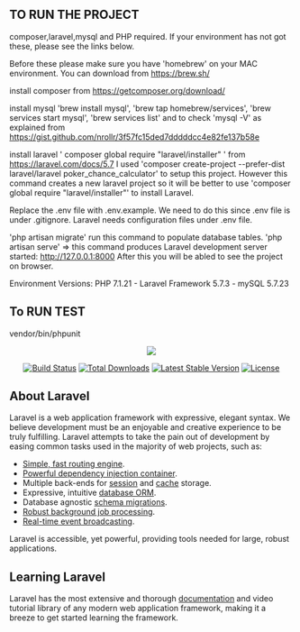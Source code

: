 ## TO RUN THE PROJECT

composer,laravel,mysql and PHP required. If your environment has not got these, please see the links below.

Before these please make sure you have 'homebrew' on your MAC environment. You can download from https://brew.sh/

install composer from https://getcomposer.org/download/

install mysql 'brew install mysql', 'brew tap homebrew/services', 'brew services start mysql', 'brew services list' and to check 'mysql -V' as explained from https://gist.github.com/nrollr/3f57fc15ded7dddddcc4e82fe137b58e

install laravel ' composer global require "laravel/installer" ' from https://laravel.com/docs/5.7
I used 'composer create-project --prefer-dist laravel/laravel poker_chance_calculator' to setup this project. However this command creates a new laravel project so it will be better to use 'composer global require "laravel/installer"' to install Laravel.

Replace the .env file with .env.example. We need to do this since .env file is under .gitignore. Laravel needs configuration files under .env file.

'php artisan migrate' run this command to populate database tables.
'php artisan serve' => this command produces Laravel development server started: <http://127.0.0.1:8000>
After this you will be abled to see the project on browser.

Environment Versions:
PHP 7.1.21 - Laravel Framework 5.7.3 - mySQL 5.7.23

## To RUN TEST 

vendor/bin/phpunit


<p align="center"><img src="https://laravel.com/assets/img/components/logo-laravel.svg"></p>

<p align="center">
<a href="https://travis-ci.org/laravel/framework"><img src="https://travis-ci.org/laravel/framework.svg" alt="Build Status"></a>
<a href="https://packagist.org/packages/laravel/framework"><img src="https://poser.pugx.org/laravel/framework/d/total.svg" alt="Total Downloads"></a>
<a href="https://packagist.org/packages/laravel/framework"><img src="https://poser.pugx.org/laravel/framework/v/stable.svg" alt="Latest Stable Version"></a>
<a href="https://packagist.org/packages/laravel/framework"><img src="https://poser.pugx.org/laravel/framework/license.svg" alt="License"></a>
</p>

## About Laravel

Laravel is a web application framework with expressive, elegant syntax. We believe development must be an enjoyable and creative experience to be truly fulfilling. Laravel attempts to take the pain out of development by easing common tasks used in the majority of web projects, such as:

- [Simple, fast routing engine](https://laravel.com/docs/routing).
- [Powerful dependency injection container](https://laravel.com/docs/container).
- Multiple back-ends for [session](https://laravel.com/docs/session) and [cache](https://laravel.com/docs/cache) storage.
- Expressive, intuitive [database ORM](https://laravel.com/docs/eloquent).
- Database agnostic [schema migrations](https://laravel.com/docs/migrations).
- [Robust background job processing](https://laravel.com/docs/queues).
- [Real-time event broadcasting](https://laravel.com/docs/broadcasting).

Laravel is accessible, yet powerful, providing tools needed for large, robust applications.

## Learning Laravel

Laravel has the most extensive and thorough [documentation](https://laravel.com/docs) and video tutorial library of any modern web application framework, making it a breeze to get started learning the framework.


